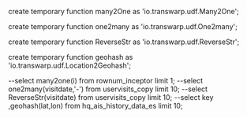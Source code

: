  create temporary function many2One as 'io.transwarp.udf.Many2One';

 create temporary function one2many as 'io.transwarp.udf.One2many';

 create temporary function ReverseStr as 'io.transwarp.udf.ReverseStr';

create temporary function geohash as 'io.transwarp.udf.Location2Geohash';

--select many2one(i) from rownum_inceptor limit 1;
--select one2many(visitdate,'-') from uservisits_copy limit 10;
--select ReverseStr(visitdate) from uservisits_copy limit 10;
--select key ,geohash(lat,lon) from hq_ais_history_data_es limit 10;

